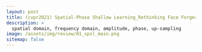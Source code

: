 ```yaml
---
layout: post
title: (cvpr2021) Spatial-Phase Shallow Learning_Rethinking Face Forgery Detection in Frequency Domain
description: >
  spatial domain, frequency domain, amplitude, phase, up-sampling  
image: /assets/img/review/01_spsl_main.png
sitemap: false
---
```


